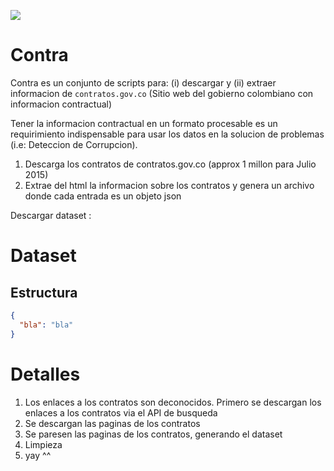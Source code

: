 ![](https://github.com/dav009/contra/blob/master/logo.gif?raw=true)
# Contra
 
Contra es un conjunto de scripts para:  (i) descargar y (ii) extraer informacion de `contratos.gov.co` (Sitio web del gobierno colombiano con informacion contractual)
 
Tener la informacion contractual en un formato procesable es un requirimiento indispensable para usar los datos en la solucion de problemas (i.e: Deteccion de Corrupcion).
 
1. Descarga los contratos de contratos.gov.co (approx 1 millon para Julio 2015)
2. Extrae del html la informacion sobre los contratos y genera un archivo donde cada entrada es un objeto json
 
Descargar dataset : <Enlace>
 
# Dataset
 
## Estructura
 
```json
{
  "bla": "bla"
}
```
 
# Detalles
 
 1. Los enlaces a los contratos son deconocidos. Primero se descargan los enlaces a los contratos via el API de busqueda
 2. Se descargan las paginas de los contratos
 3. Se paresen las paginas de los contratos, generando el dataset
 4. Limpieza
 5. yay ^^